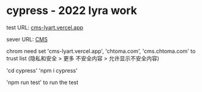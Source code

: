 # cypress - 2022 lyra work

test URL: [cms-lyart.vercel.app](http://cms-lyart.vercel.app/)

sever URL: [CMS](https://github.com/chtocode/cms)

chrom need set 'cms-lyart.vercel.app', 'chtoma.com', 'cms.chtoma.com' to trust list (隐私和安全 > 更多 不安全内容 > 允许显示不安全内容)

'cd cypress'
'npm i cypress'

'npm run test' to run the test
